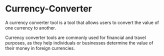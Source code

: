 # Currency-Converter
A currency converter tool is a tool that allows users to convert the value of one currency to another.

Currency converter tools are commonly used for financial and travel purposes, as they help individuals or businesses determine the value of their money in foreign currencies.
